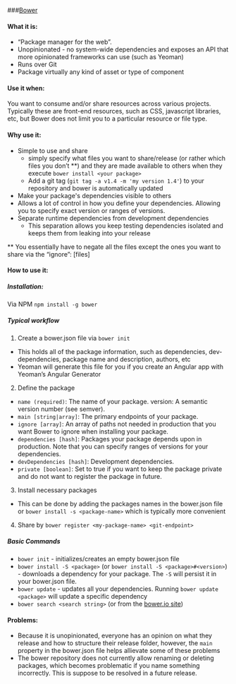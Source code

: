 ###[Bower][1]

#### What it is:

 - “Package manager for the web”.
 - Unopinionated - no system-wide dependencies and exposes an API that more opinionated frameworks can
   use (such as Yeoman) 
 - Runs over Git 
 - Package virtually any kind of asset or type of component

#### Use it when:
You want to consume and/or share resources across various projects.  Typically these are front-end resources, such as CSS, javascript libraries, etc, but Bower does not limit you to a particular resource or file type.

#### Why use it:
 - Simple to use and share 
     - simply specify what files you want to share/release (or rather which files you don’t **) and they are made available to others when they execute `bower install <your package>` 
     - Add a git tag (`git tag -a v1.4 -m 'my version 1.4'`) to your repository and bower is automatically updated 
 - Make your package's dependencies visible to others
 - Allows a lot of control in how you define your dependencies.  Allowing you to specify exact version or ranges of versions.
 - Separate runtime dependencies from development dependencies 
    - This separation allows you keep testing dependencies isolated and keeps them from leaking into your release

** You essentially have to negate all the files except the ones you want to share via the “ignore”: [files]

#### How to use it:
##### Installation:
Via NPM `npm install -g bower`

##### Typical workflow

 1. Create a bower.json file via `bower init`
 - This holds all of the package information, such as dependencies, dev-dependencies, package name and description, authors, etc
 - Yeoman will generate this file for you if you create an Angular app with Yeoman’s Angular Generator
 2. Define the package
 - `name (required)`: The name of your package. version: A semantic
   version number (see semver). 
 - `main [string|array]`: The primary endpoints of your package. 
 - `ignore [array]`: An array of paths not needed in production that you want Bower to ignore when installing
   your package. 
 - `dependencies [hash]`: Packages your package depends upon in production. Note that you can specify ranges of versions for your dependencies. 
 - `devDependencies [hash]`: Development dependencies.
 - `private [boolean]`: Set to true if you want to keep the package private and do not want to register the package in future.
 3. Install necessary packages
 - This can be done by adding the packages names in the bower.json file or `bower install -s <package-name>` which is typically more convenient
 4. Share by `bower register <my-package-name> <git-endpoint>`

##### Basic Commands

 - `bower init` - initializes/creates an empty bower.json file
 - `bower install -S <package>` (or `bower install -S <package>#<version>`) - downloads a dependency for your package.  The `-S` will persist it in your bower.json file.
 - `bower update` - updates all your dependencies.  Running `bower update <package>` will update a specific dependency
 - `bower search <search string>` (or from the [bower.io site][2])

#### Problems:
 - Because it is unopinionated, everyone has an opinion on what they release and how to structure their release folder, however, the `main` property in the bower.json file helps allievate some of these problems
 - The bower repository does not currently allow renaming or deleting packages, which becomes problematic if you name something incorrectly.  This is suppose to be resolved in a future release.

  [1]: http://bower.io/
  [2]: http://bower.io/search
